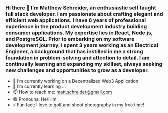 ### Hi there 👋 I'm Matthew Schreider, an enthusiastic self taught full stack developer. I am passionate about crafting elegant and efficient web applications. I have 6 years of professional experience in the product development industry building consumer applications. My expertise lies in React, Node.js, and PostgreSQL. Prior to embarking on my software development journey, I spent 3 years working as an Electrical Engineer, a background that has instilled in me a strong foundation in problem-solving and attention to detail. I am continually learning and expanding my skillset, always seeking new challenges and opportunities to grow as a developer.

- 🔭 I’m currently working on a Decentralized Web3 Application
- 🌱 I’m currently learning ...
- 📫 How to reach me: matt.schreider@gmail.com
- 😄 Pronouns: He/Him
- ⚡ Fun fact: I love to golf and shoot photography in my free time!
